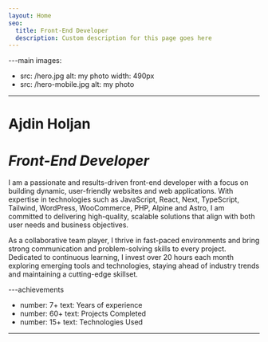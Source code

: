 ```yaml
---
layout: Home
seo:
  title: Front-End Developer
  description: Custom description for this page goes here
---
```


---main
images:
  - src: /hero.jpg
    alt: my photo
    width: 490px
  - src: /hero-mobile.jpg
    alt: my photo
---

# <Typewriter>Ajdin Holjan</Typewriter>

# *Front-End Developer*

<Sep size={12} />

I am a passionate and results-driven front-end developer with a focus on building dynamic, user-friendly websites and web applications. With expertise in technologies such as JavaScript, React, Next, TypeScript, Tailwind, WordPress, WooCommerce, PHP, Alpine and Astro, I am committed to delivering high-quality, scalable solutions that align with both user needs and business objectives.

As a collaborative team player, I thrive in fast-paced environments and bring strong communication and problem-solving skills to every project. Dedicated to continuous learning, I invest over 20 hours each month exploring emerging tools and technologies, staying ahead of industry trends and maintaining a cutting-edge skillset.


---achievements
- number: 7+
  text: Years of experience
- number: 60+
  text: Projects Completed
- number: 15+
  text: Technologies Used
---